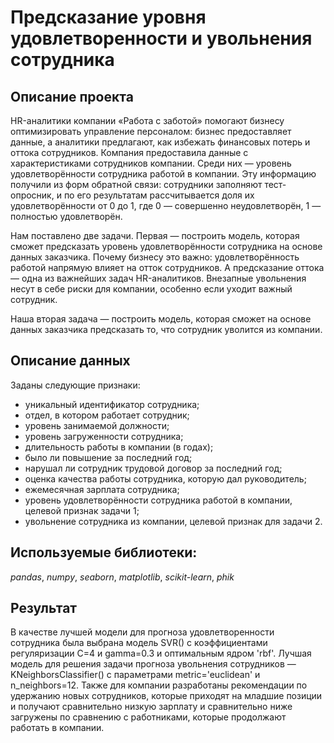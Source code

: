 # Предсказание уровня удовлетворенности и увольнения сотрудника
## Описание проекта
HR-аналитики компании «Работа с заботой» помогают бизнесу оптимизировать управление персоналом: бизнес предоставляет данные, а аналитики предлагают, как избежать финансовых потерь и оттока сотрудников. Компания предоставила данные с характеристиками сотрудников компании. Среди них — уровень удовлетворённости сотрудника работой в компании. Эту информацию получили из форм обратной связи: сотрудники заполняют тест-опросник, и по его результатам рассчитывается доля их удовлетворённости от 0 до 1, где 0 — совершенно неудовлетворён, 1 — полностью удовлетворён.

Нам поставлено две задачи. Первая — построить модель, которая сможет предсказать уровень удовлетворённости сотрудника на основе данных заказчика. Почему бизнесу это важно: удовлетворённость работой напрямую влияет на отток сотрудников. А предсказание оттока — одна из важнейших задач HR-аналитиков. Внезапные увольнения несут в себе риски для компании, особенно если уходит важный сотрудник. 

Наша вторая задача — построить модель, которая сможет на основе данных заказчика предсказать то, что сотрудник уволится из компании.

## Описание данных
Заданы следующие признаки:
  - уникальный идентификатор сотрудника;
  - отдел, в котором работает сотрудник;
  - уровень занимаемой должности;
  - уровень загруженности сотрудника;
  - длительность работы в компании (в годах);
  - было ли повышение за последний год;
  - нарушал ли сотрудник трудовой договор за последний год;
  - оценка качества работы сотрудника, которую дал руководитель;
  - ежемесячная зарплата сотрудника;
  - уровень удовлетворённости сотрудника работой в компании, целевой признак задачи 1;
  - увольнение сотрудника из компании, целевой признак для задачи 2.

## Используемые библиотеки:
*pandas*, *numpy*, *seaborn*, *matplotlib*, *scikit-learn*, *phik*

## Результат
В качестве лучшей модели для прогноза удовлетворенности сотрудника была выбрана модель SVR() c коэффициентами регуляризации C=4 и gamma=0.3 и оптимальным ядром 'rbf'. Лучшая модель для решения задачи прогноза увольнения сотрудников — KNeighborsClassifier() с параметрами  metric='euclidean' и n_neighbors=12. Также для компании разработаны рекомендации по удержанию новых сотрудников, которые приходят на младшие позиции и получают сравнительно низкую зарплату и сравнительно ниже загружены по сравнению с работниками, которые продолжают работать в компании.
